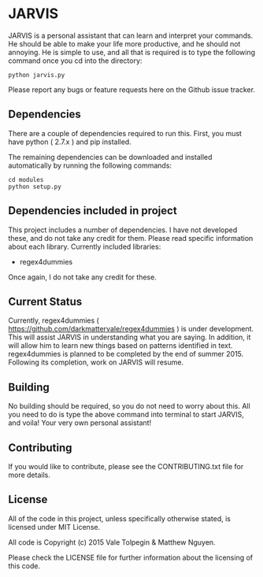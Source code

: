 # JARVIS
JARVIS is a personal assistant that can learn and interpret your commands. He should be able to make your life more productive, and he should not annoying. He is simple to use, and all that is required is to type the following command once you cd into the directory:

```
python jarvis.py
```

Please report any bugs or feature requests here on the Github issue tracker.

## Dependencies
There are a couple of dependencies required to run this. First, you must have python ( 2.7.x ) and pip installed.

The remaining dependencies can be downloaded and installed automatically by running the following commands:

```
cd modules
python setup.py
```

## Dependencies included in project

This project includes a number of dependencies. I have not developed these, and do not take any credit for them. Please read specific information about each library. Currently included libraries:

- regex4dummies

Once again, I do not take any credit for these.

## Current Status

Currently, regex4dummies ( https://github.com/darkmattervale/regex4dummies ) is under development. This will assist JARVIS in understanding what you are saying. In addition, it will allow him to learn new things based on patterns identified in text. regex4dummies is planned to be completed by the end of summer 2015. Following its completion, work on JARVIS will resume.

## Building
No building should be required, so you do not need to worry about this. All you need to do is type the above command into terminal to start JARVIS, and voila! Your very own personal assistant!

## Contributing
If you would like to contribute, please see the CONTRIBUTING.txt file for more details.

## License

All of the code in this project, unless specifically otherwise stated, is licensed under MIT License.

All code is Copyright (c) 2015 Vale Tolpegin & Matthew Nguyen.

Please check the LICENSE file for further information about the licensing of this code.
